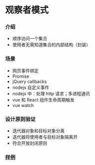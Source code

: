 # 观察者模式
### 介绍
- 顺序访问一个集合
- 使用者无需知道集合的内部结构（封装）

### 场景
- 网页事件绑定
- Promise
- jQuery callbacks
- nodejs 自定义事件
- nodejs 中：处理 http 请求；多进程通讯
- vue 和 React 组件生命周期触发
- vue watch

### 设计原则验证
- 迭代器对象和目标对象分离
- 迭代器将使用者与目标对象隔离开
- 符合开放封闭原则

### [样例](https://github.com/liao123-git/Design_Pattern/blob/main/%E8%A7%82%E5%AF%9F%E8%80%85%E6%A8%A1%E5%BC%8F/src/index.js "样例")